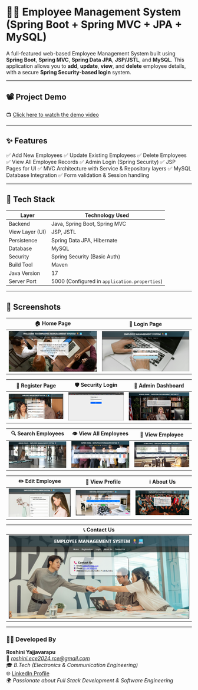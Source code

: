 # 👩‍💼 Employee Management System (Spring Boot + Spring MVC + JPA + MySQL)

A full-featured web-based Employee Management System built using **Spring Boot**, **Spring MVC**, **Spring Data JPA**, **JSP/JSTL**, and **MySQL**. This application allows you to **add**, **update**, **view**, and **delete** employee details, with a secure **Spring Security-based login** system.

---
## 📽️ Project Demo

📺 [Click here to watch the demo video](https://drive.google.com/file/d/1t-zQaxhdLjyyCOWZjmm7Zx1A7zqpTzAJ/view?usp=drive_link)


---

## ✨ Features

✅ Add New Employees
✅ Update Existing Employees
✅ Delete Employees
✅ View All Employee Records
✅ Admin Login (Spring Security)
✅ JSP Pages for UI
✅ MVC Architecture with Service & Repository layers
✅ MySQL Database Integration
✅ Form validation & Session handling

---

## 🔧 Tech Stack

| Layer              | Technology Used                   |
|--------------------|------------------------------------|
| Backend            | Java, Spring Boot, Spring MVC     |
| View Layer (UI)    | JSP, JSTL                         |
| Persistence        | Spring Data JPA, Hibernate         |
| Database           | MySQL                             |
| Security           | Spring Security (Basic Auth)      |
| Build Tool         | Maven                             |
| Java Version       | 17                                 |
| Server Port        | 5000 (Configured in `application.properties`) |

---

## 📸 Screenshots

| 🏠 Home Page | 🔐 Login Page |
|-------------|---------------|
| ![Home](screenshots/home.png) | ![Login](screenshots/login.png) |

| 🧾 Register Page | 🛡️ Security Login | 👥 Admin Dashboard |
|------------------|------------------|---------------------|
| ![Register](screenshots/register.png) | ![Security Login](screenshots/security-login.png) | ![Admin](screenshots/admin.png) |

| 🔍 Search Employees | 👁️ View All Employees | 👤 View Employee |
|---------------------|------------------------|------------------|
| ![Search](screenshots/search.png) | ![View All](screenshots/view-all-employees.png) | ![View](screenshots/view-employee.png) |

| ✏️ Edit Employee | 🧑 View Profile | ℹ️ About Us |
|------------------|------------------|-------------|
| ![Edit](screenshots/emp-edit.png) | ![Profile](screenshots/view-profile.png) | ![About Us](screenshots/about-us.png) |

| 📞 Contact Us |
|---------------|
| ![Contact](screenshots/contact-us.png) |


---
### 👩‍💻 Developed By

**Roshini Yajjavarapu**  
📧 *roshini.ece2024.rce@gmail.com*  
🎓 *B.Tech (Electronics & Communication Engineering)*  
🌐 [LinkedIn Profile](https://www.linkedin.com/in/roshini-y-291905253/)  
🌍 *Passionate about Full Stack Development & Software Engineering*

